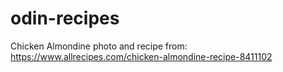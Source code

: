 # odin-recipes

Chicken Almondine photo and recipe from: https://www.allrecipes.com/chicken-almondine-recipe-8411102